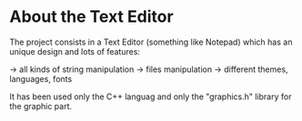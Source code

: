 # About the Text Editor 

The project consists in a Text Editor (something like Notepad) which has an unique design and lots of features: 

-> all kinds of string manipulation
-> files manipulation
-> different themes, languages, fonts

It has been used only the C++ languag and only the "graphics.h" library for the graphic part. 

